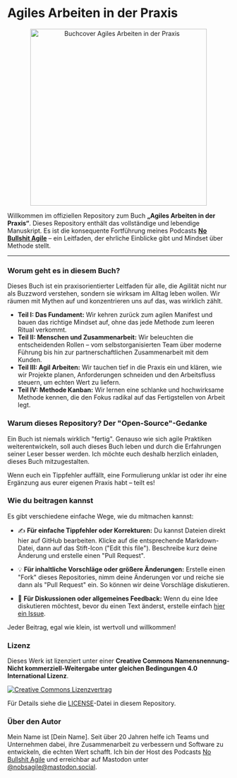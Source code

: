 # Agiles Arbeiten in der Praxis

<p align="center">
  <img src="URL/ZUM/BUCHCOVER.png" alt="Buchcover Agiles Arbeiten in der Praxis" width="400"/>
</p>

Willkommen im offiziellen Repository zum Buch **„Agiles Arbeiten in der Praxis“**. Dieses Repository enthält das vollständige und lebendige Manuskript. Es ist die konsequente Fortführung meines Podcasts **[No Bullshit Agile](https://no-bullshit-agile.de)** – ein Leitfaden, der ehrliche Einblicke gibt und Mindset über Methode stellt.

---

### Worum geht es in diesem Buch?

Dieses Buch ist ein praxisorientierter Leitfaden für alle, die Agilität nicht nur als Buzzword verstehen, sondern sie wirksam im Alltag leben wollen. Wir räumen mit Mythen auf und konzentrieren uns auf das, was wirklich zählt.

*   **Teil I: Das Fundament:** Wir kehren zurück zum agilen Manifest und bauen das richtige Mindset auf, ohne das jede Methode zum leeren Ritual verkommt.
*   **Teil II: Menschen und Zusammenarbeit:** Wir beleuchten die entscheidenden Rollen – vom selbstorganisierten Team über moderne Führung bis hin zur partnerschaftlichen Zusammenarbeit mit dem Kunden.
*   **Teil III: Agil Arbeiten:** Wir tauchen tief in die Praxis ein und klären, wie wir Projekte planen, Anforderungen schneiden und den Arbeitsfluss steuern, um echten Wert zu liefern.
*   **Teil IV: Methode Kanban:** Wir lernen eine schlanke und hochwirksame Methode kennen, die den Fokus radikal auf das Fertigstellen von Arbeit legt.

### Warum dieses Repository? Der "Open-Source"-Gedanke

Ein Buch ist niemals wirklich "fertig". Genauso wie sich agile Praktiken weiterentwickeln, soll auch dieses Buch leben und durch die Erfahrungen seiner Leser besser werden. Ich möchte euch deshalb herzlich einladen, dieses Buch mitzugestalten.

Wenn euch ein Tippfehler auffällt, eine Formulierung unklar ist oder ihr eine Ergänzung aus eurer eigenen Praxis habt – teilt es!

### Wie du beitragen kannst

Es gibt verschiedene einfache Wege, wie du mitmachen kannst:

*   ✍️ **Für einfache Tippfehler oder Korrekturen:** Du kannst Dateien direkt hier auf GitHub bearbeiten. Klicke auf die entsprechende Markdown-Datei, dann auf das Stift-Icon ("Edit this file"). Beschreibe kurz deine Änderung und erstelle einen "Pull Request".

*   💡 **Für inhaltliche Vorschläge oder größere Änderungen:** Erstelle einen "Fork" dieses Repositories, nimm deine Änderungen vor und reiche sie dann als "Pull Request" ein. So können wir deine Vorschläge diskutieren.

*   💬 **Für Diskussionen oder allgemeines Feedback:** Wenn du eine Idee diskutieren möchtest, bevor du einen Text änderst, erstelle einfach [hier ein Issue](URL/ZUM/ISSUES-TAB).

Jeder Beitrag, egal wie klein, ist wertvoll und willkommen!

### Lizenz

Dieses Werk ist lizenziert unter einer **Creative Commons Namensnennung-Nicht kommerziell-Weitergabe unter gleichen Bedingungen 4.0 International Lizenz**.

[![Creative Commons Lizenzvertrag](https://i.creativecommons.org/l/by-nc-sa/4.0/88x31.png)](http://creativecommons.org/licenses/by-nc-sa/4.0/)

Für Details siehe die [LICENSE](LICENSE)-Datei in diesem Repository.

### Über den Autor

Mein Name ist [Dein Name]. Seit über 20 Jahren helfe ich Teams und Unternehmen dabei, ihre Zusammenarbeit zu verbessern und Software zu entwickeln, die echten Wert schafft. Ich bin der Host des Podcasts [No Bullshit Agile](https://no-bullshit-agile.de) und erreichbar auf Mastodon unter [@nobsagile@mastodon.social](https://mastodon.social/@nobsagile).
